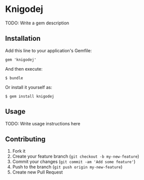 # Knigodej

TODO: Write a gem description

## Installation

Add this line to your application's Gemfile:

    gem 'knigodej'

And then execute:

    $ bundle

Or install it yourself as:

    $ gem install knigodej

## Usage

TODO: Write usage instructions here

## Contributing

1. Fork it
2. Create your feature branch (`git checkout -b my-new-feature`)
3. Commit your changes (`git commit -am 'Add some feature'`)
4. Push to the branch (`git push origin my-new-feature`)
5. Create new Pull Request
